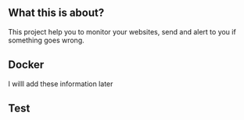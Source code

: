 ## What this is about?

This project help you to monitor your websites, send and alert to you if something goes wrong.

## Docker

I willl add these information later

## Test 
